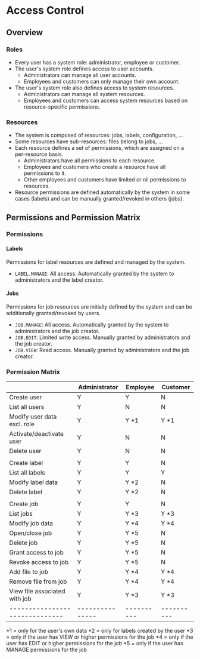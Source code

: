 # Access Control

## Overview

### Roles

 * Every user has a system role: administrator, employee or customer.
 * The user's system role defines access to user accounts.
 	* Administrators can manage all user accounts.
 	* Employees and customers can only manage their own account. 
 * The user's system role also defines access to system resources.
   	* Administrators can manage all system resources. 
 	* Employees and customers can access system resources based on resource-specific permissions. 

### Resources

 * The system is composed of resources: jobs, labels, configuration, ...
 * Some resources have sub-resources: files belong to jobs, ...
 * Each resource defines a set of permissions, which are assigned on a per-resource basis.
 	* Administrators have all permissions to each resource.
 	* Employees and customers who create a resource have all permissions to it.
 	* Other employees and customers have limited or nil permissions to resources.
 * Resource permissions are defined automatically by the system in some cases (labels) and can be manually granted/revoked in others (jobs). 

## Permissions and Permission Matrix

### Permissions

#### Labels

Permissions for label resources are defined and managed by the system.

 * `LABEL.MANAGE`: All access. Automatically granted by the system to administrators and the label creator. 

#### Jobs

Permissions for job resources are initially defined by the system and can be additionally granted/revoked by users.

 * `JOB.MANAGE`: All access. Automatically granted by the system to administrators and the job creator. 
 * `JOB.EDIT`: Limited write access. Manually granted by administrators and the job creator.
 * `JOB.VIEW`: Read access. Manually granted by administrators and the job creator.

### Permission Matrix

|                              | Administrator | Employee | Customer |
|------------------------------|---------------|----------|----------|
| Create user                  |       Y       |    Y     |    N     |
| List all users               |       Y       |    N     |    N     |
| Modify user data excl. role  |       Y       |    Y *1  |    Y *1  |
| Activate/deactivate user     |       Y       |    N     |    N     |
| Delete user                  |       Y       |    N     |    N     |
|                              |               |          |          |
| Create label                 |       Y       |    Y     |    N     |
| List all labels              |       Y       |    Y     |    Y     |
| Modify label data            |       Y       |    Y *2  |    N     |
| Delete label                 |       Y       |    Y *2  |    N     |
|                              |               |          |          |
| Create job                   |       Y       |    Y     |    N     |
| List jobs                    |       Y       |    Y *3  |    Y *3  |
| Modify job data              |       Y       |    Y *4  |    Y *4  |
| Open/close job               |       Y       |    Y *5  |    N     |
| Delete job                   |       Y       |    Y *5  |    N     |
| Grant access to job          |       Y       |    Y *5  |    N     |
| Revoke access to job         |       Y       |    Y *5  |    N     |
| Add file to job              |       Y       |    Y *4  |    Y *4  |
| Remove file from job         |       Y       |    Y *4  |    Y *4  |
| View file associated with job|       Y       |    Y *3  |    Y *3  |
|------------------------------|---------------|----------|----------|


*1 = only for the user's own data
*2 = only for labels created by the user
*3 = only if the user has VIEW or higher permissions for the job
*4 = only if the user has EDIT or higher permissions for the job
*5 = only if the user has MANAGE permissions for the job